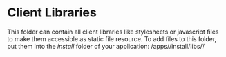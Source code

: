 # Client Libraries
This folder can contain all client libraries like stylesheets or javascript files to make them accessible as static file resource. To add files to this folder, put them into the _install_ folder of your application: /apps/<yourAppName>/install/libs/<yourAppName>/<myStaticResourceFiles>